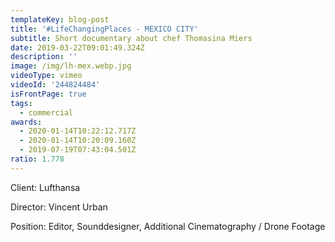 ```yaml
---
templateKey: blog-post
title: '#LifeChangingPlaces - MEXICO CITY'
subtitle: Short documentary about chef Thomasina Miers
date: 2019-03-22T09:01:49.324Z
description: ''
image: /img/lh-mex.webp.jpg
videoType: vimeo
videoId: '244824484'
isFrontPage: true
tags:
  - commercial
awards:
  - 2020-01-14T10:22:12.717Z
  - 2020-01-14T10:20:09.160Z
  - 2019-07-19T07:43:04.501Z
ratio: 1.778
---
```

Client: Lufthansa

Director: Vincent Urban

Position: Editor, Sounddesigner, Additional Cinematography / Drone Footage

